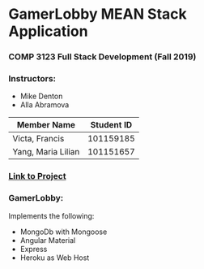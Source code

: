# GamerLobby MEAN Stack Application
### COMP 3123 Full Stack Development (Fall 2019)
### Instructors: 
- Mike Denton
- Alla Abramova

| Member Name |Student ID|
|----------|:-------------:|
| Victa, Francis |101159185|
| Yang, Maria Lilian |101151657|

### [Link to Project](http://chat-masters.herokuapp.com/)

### GamerLobby:
Implements the following:
- MongoDb with Mongoose
- Angular Material
- Express
- Heroku as Web Host
